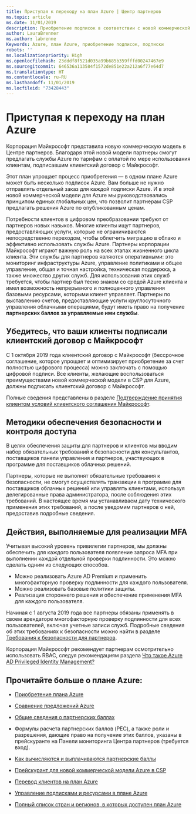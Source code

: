 ```yaml
---
title: Приступая к переходу на план Azure | Центр партнеров
ms.topic: article
ms.date: 11/01/2019
description: Приобретение подписок в соответствии с новой коммерческой моделью для Azure.
author: LauraBrenner
ms.author: labrenne
Keywords: Azure, план Azure, приобретение подписок, подписки
robots: ''
ms.localizationpriority: High
ms.openlocfilehash: 23dddf8f521d035a99b685b359fffd00247467e9
ms.sourcegitcommit: 646536a113584f1572de851e22a212a6f77e64d7
ms.translationtype: HT
ms.contentlocale: ru-RU
ms.lasthandoff: 11/01/2019
ms.locfileid: "73428443"
---
```

# <a name="move-to-azure-plan---get-started"></a>Приступая к переходу на план Azure

Корпорация Майкрософт представила новую коммерческую модель в Центре партнеров.  Благодаря этой новой модели партнеры смогут предлагать службы Azure по тарифам с оплатой по мере использования клиентам, подписавшим клиентский договор с Майкрософт. 

Этот план упрощает процесс приобретения — в одном плане Azure может быть несколько подписок Azure. Вам больше не нужно отправлять отдельный заказ для каждой подписки Azure. И в этой новой коммерческой модели для Azure мы руководствовались принципом единых глобальных цен, что позволит партнерам CSP предлагать решения Azure по опубликованным ценам. 

Потребности клиентов в цифровом преобразовании требуют от партнеров новых навыков. Многие клиенты ищут партнеров, предоставляющих услуги, которые не ограничиваются непосредственно переходом, чтобы облегчить миграцию в облако и эффективно использовать службы Azure. Партнеры корпорации Майкрософт играют важную роль на всех этапах жизненного цикла клиента. Эти службы для партнеров являются оперативными: это мониторинг инфраструктуры Azure, управление политиками и общее управление, общая и точная настройка, техническая поддержка, а также множество других служб. Для использования этих служб требуется, чтобы партнер был тесно знаком со средой Azure клиента и имел возможность непрерывного и полноценного управления базовыми ресурсами, которыми клиент управляет. Партнеры по выставлению счетов, предоставляющие услуги круглосуточного управления облачными операциями, будут иметь право на получение **партнерских баллов за управляемые ими службы**.

## <a name="make-sure-your-customers-have-signed-the-microsoft-customer-agreement"></a>Убедитесь, что ваши клиенты подписали клиентский договор с Майкрософт

С 1 октября 2019 года клиентский договор с Майкрософт (бессрочное соглашение, которое упрощает и оптимизирует приобретение за счет полностью цифрового процесса) можно заключать с помощью цифровой подписи. Все клиенты, желающие воспользоваться преимуществами новой коммерческой модели в CSP для Azure, должны подписать клиентский договор с Майкрософт.

Полные сведения представлены в разделе [Подтверждение принятия клиентом условий клиентского соглашения Майкрософт](confirm-customer-agreement.md).

## <a name="security-and-access-control-practices"></a>Методики обеспечения безопасности и контроля доступа

В целях обеспечения защиты для партнеров и клиентов мы вводим набор обязательных требований к безопасности для консультантов, поставщиков панели управления и партнеров, участвующих в программе для поставщиков облачных решений. 

Партнеры, которые не выполнят обязательные требования к безопасности, не смогут осуществлять транзакции в программе для поставщиков облачных решений или управлять клиентами, используя делегированные права администратора, после соблюдения этих требований. В настоящее время мы устанавливаем дату технического применения этих требований, а после уведомим партнеров о ней, предоставив подробные сведения. 

## <a name="actions-to-take-to-implement-mfa"></a>Действия, выполняемые для реализации MFA 

Учитывая высокий уровень привилегии партнеров, мы должны обеспечить для каждого пользователя появление запроса MFA при выполнении каждой отдельной проверки подлинности. Это можно сделать одним из следующих способов.

- Можно реализовать Azure AD Premium и применить многофакторную проверку подлинности для каждого пользователя. 
- Можно реализовать базовые политики защиты. 
- Реализация стороннего решения и обеспечение применения MFA для каждого пользователя. 

Начиная с 1 августа 2019 года все партнеры обязаны применять в своем арендаторе многофакторную проверку подлинности для всех пользователей, включая учетные записи служб. Подробные сведения об этих требованиях к безопасности можно найти в разделе [Требования к безопасности для партнеров](https://docs.microsoft.com/partner-center/partner-security-requirements). 

Корпорация Майкрософт рекомендует партнерам осмотрительно использовать RBAC, следуя рекомендациям раздела [Что такое Azure AD Privileged Identity Management?](https://docs.microsoft.com/azure/active-directory/privileged-identity-management/pim-configure ) 

## <a name="read-more-about-the-azure-plan"></a>Прочитайте больше о плане Azure:

- [Приобретение плана Azure](purchase-azure-plan.md)

- [Сравнение предложений Azure](compare-azure-offers.md)

- [Общие сведения о партнерских баллах](partner-earned-credit.md)

- Формулы расчета партнерских баллов (PEC), а также роли и разрешения, дающие право на получение этих баллов, указаны в прейскуранте на Панели мониторинга Центра партнеров (требуется вход).

- [Как вычисляются и выплачиваются партнерские баллы](partner-earned-credit-explanation.md)

- [Прейскурант для новой коммерческой модели Azure в CSP](azure-plan-price-list.md)

- [Перевод клиентов на план Azure](azure-plan-transition.md)

- [Управление подписками и ресурсами в плане Azure](azure-plan-manage.md)

- [Полный список стран и регионов, в которых доступен план Azure](https://query.prod.cms.rt.microsoft.com/cms/api/am/binary/RE3QN0x)

 



